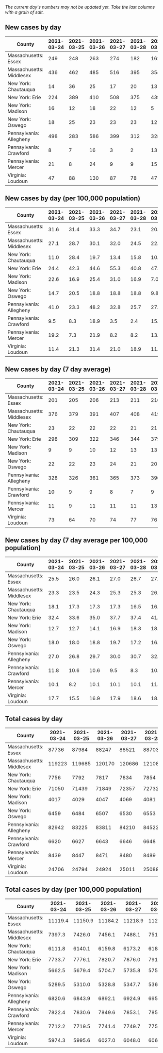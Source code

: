 _The current day's numbers may not be updated yet. Take the last columns with a grain of salt._
## New cases by day

| County | 2021-03-24 | 2021-03-25 | 2021-03-26 | 2021-03-27 | 2021-03-28 | 2021-03-29 | 2021-03-30 |
| --- | --- | --- | --- | --- | --- | --- | --- |
| Massachusetts: Essex | 249 | 248 | 263 | 274 | 182 | 162 |  |
| Massachusetts: Middlesex | 436 | 462 | 485 | 516 | 395 | 354 |  |
| New York: Chautauqua | 14 | 36 | 25 | 17 | 20 | 13 |  |
| New York: Erie | 224 | 389 | 410 | 508 | 375 | 439 |  |
| New York: Madison | 16 | 12 | 18 | 22 | 12 | 5 |  |
| New York: Oswego | 18 | 25 | 23 | 23 | 23 | 12 |  |
| Pennsylvania: Allegheny | 498 | 283 | 586 | 399 | 312 | 328 |  |
| Pennsylvania: Crawford | 8 | 7 | 16 | 3 | 2 | 13 |  |
| Pennsylvania: Mercer | 21 | 8 | 24 | 9 | 9 | 15 |  |
| Virginia: Loudoun | 47 | 88 | 130 | 87 | 78 | 47 |  |

## New cases by day (per 100,000 population)

| County | 2021-03-24 | 2021-03-25 | 2021-03-26 | 2021-03-27 | 2021-03-28 | 2021-03-29 | 2021-03-30 |
| --- | --- | --- | --- | --- | --- | --- | --- |
| Massachusetts: Essex | 31.6 | 31.4 | 33.3 | 34.7 | 23.1 | 20.5 |  |
| Massachusetts: Middlesex | 27.1 | 28.7 | 30.1 | 32.0 | 24.5 | 22.0 |  |
| New York: Chautauqua | 11.0 | 28.4 | 19.7 | 13.4 | 15.8 | 10.2 |  |
| New York: Erie | 24.4 | 42.3 | 44.6 | 55.3 | 40.8 | 47.8 |  |
| New York: Madison | 22.6 | 16.9 | 25.4 | 31.0 | 16.9 | 7.0 |  |
| New York: Oswego | 14.7 | 20.5 | 18.8 | 18.8 | 18.8 | 9.8 |  |
| Pennsylvania: Allegheny | 41.0 | 23.3 | 48.2 | 32.8 | 25.7 | 27.0 |  |
| Pennsylvania: Crawford | 9.5 | 8.3 | 18.9 | 3.5 | 2.4 | 15.4 |  |
| Pennsylvania: Mercer | 19.2 | 7.3 | 21.9 | 8.2 | 8.2 | 13.7 |  |
| Virginia: Loudoun | 11.4 | 21.3 | 31.4 | 21.0 | 18.9 | 11.4 |  |

## New cases by day (7 day average)

| County | 2021-03-24 | 2021-03-25 | 2021-03-26 | 2021-03-27 | 2021-03-28 | 2021-03-29 | 2021-03-30 |
| --- | --- | --- | --- | --- | --- | --- | --- |
| Massachusetts: Essex | 201 | 205 | 206 | 213 | 211 | 216 |  |
| Massachusetts: Middlesex | 376 | 379 | 391 | 407 | 408 | 419 |  |
| New York: Chautauqua | 23 | 22 | 22 | 22 | 21 | 21 |  |
| New York: Erie | 298 | 309 | 322 | 346 | 344 | 379 |  |
| New York: Madison | 9 | 9 | 10 | 12 | 13 | 13 |  |
| New York: Oswego | 22 | 22 | 23 | 24 | 21 | 20 |  |
| Pennsylvania: Allegheny | 328 | 326 | 361 | 365 | 373 | 396 |  |
| Pennsylvania: Crawford | 10 | 9 | 9 | 8 | 7 | 9 |  |
| Pennsylvania: Mercer | 11 | 9 | 11 | 11 | 11 | 13 |  |
| Virginia: Loudoun | 73 | 64 | 70 | 74 | 77 | 76 |  |

## New cases by day (7 day average per 100,000 population)

| County | 2021-03-24 | 2021-03-25 | 2021-03-26 | 2021-03-27 | 2021-03-28 | 2021-03-29 | 2021-03-30 |
| --- | --- | --- | --- | --- | --- | --- | --- |
| Massachusetts: Essex | 25.5 | 26.0 | 26.1 | 27.0 | 26.7 | 27.4 |  |
| Massachusetts: Middlesex | 23.3 | 23.5 | 24.3 | 25.3 | 25.3 | 26.0 |  |
| New York: Chautauqua | 18.1 | 17.3 | 17.3 | 17.3 | 16.5 | 16.5 |  |
| New York: Erie | 32.4 | 33.6 | 35.0 | 37.7 | 37.4 | 41.3 |  |
| New York: Madison | 12.7 | 12.7 | 14.1 | 16.9 | 18.3 | 18.3 |  |
| New York: Oswego | 18.0 | 18.0 | 18.8 | 19.7 | 17.2 | 16.4 |  |
| Pennsylvania: Allegheny | 27.0 | 26.8 | 29.7 | 30.0 | 30.7 | 32.6 |  |
| Pennsylvania: Crawford | 11.8 | 10.6 | 10.6 | 9.5 | 8.3 | 10.6 |  |
| Pennsylvania: Mercer | 10.1 | 8.2 | 10.1 | 10.1 | 10.1 | 11.9 |  |
| Virginia: Loudoun | 17.7 | 15.5 | 16.9 | 17.9 | 18.6 | 18.4 |  |

## Total cases by day

| County | 2021-03-24 | 2021-03-25 | 2021-03-26 | 2021-03-27 | 2021-03-28 | 2021-03-29 | 2021-03-30 |
| --- | --- | --- | --- | --- | --- | --- | --- |
| Massachusetts: Essex | 87736 | 87984 | 88247 | 88521 | 88703 | 88865 |  |
| Massachusetts: Middlesex | 119223 | 119685 | 120170 | 120686 | 121081 | 121435 |  |
| New York: Chautauqua | 7756 | 7792 | 7817 | 7834 | 7854 | 7867 |  |
| New York: Erie | 71050 | 71439 | 71849 | 72357 | 72732 | 73171 |  |
| New York: Madison | 4017 | 4029 | 4047 | 4069 | 4081 | 4086 |  |
| New York: Oswego | 6459 | 6484 | 6507 | 6530 | 6553 | 6565 |  |
| Pennsylvania: Allegheny | 82942 | 83225 | 83811 | 84210 | 84522 | 84850 |  |
| Pennsylvania: Crawford | 6620 | 6627 | 6643 | 6646 | 6648 | 6661 |  |
| Pennsylvania: Mercer | 8439 | 8447 | 8471 | 8480 | 8489 | 8504 |  |
| Virginia: Loudoun | 24706 | 24794 | 24924 | 25011 | 25089 | 25136 |  |

## Total cases by day (per 100,000 population)

| County | 2021-03-24 | 2021-03-25 | 2021-03-26 | 2021-03-27 | 2021-03-28 | 2021-03-29 | 2021-03-30 |
| --- | --- | --- | --- | --- | --- | --- | --- |
| Massachusetts: Essex | 11119.4 | 11150.9 | 11184.2 | 11218.9 | 11242.0 | 11262.5 |  |
| Massachusetts: Middlesex | 7397.3 | 7426.0 | 7456.1 | 7488.1 | 7512.6 | 7534.6 |  |
| New York: Chautauqua | 6111.8 | 6140.1 | 6159.8 | 6173.2 | 6189.0 | 6199.2 |  |
| New York: Erie | 7733.7 | 7776.1 | 7820.7 | 7876.0 | 7916.8 | 7964.6 |  |
| New York: Madison | 5662.5 | 5679.4 | 5704.7 | 5735.8 | 5752.7 | 5759.7 |  |
| New York: Oswego | 5289.5 | 5310.0 | 5328.8 | 5347.7 | 5366.5 | 5376.3 |  |
| Pennsylvania: Allegheny | 6820.6 | 6843.9 | 6892.1 | 6924.9 | 6950.6 | 6977.5 |  |
| Pennsylvania: Crawford | 7822.4 | 7830.6 | 7849.6 | 7853.1 | 7855.5 | 7870.8 |  |
| Pennsylvania: Mercer | 7712.2 | 7719.5 | 7741.4 | 7749.7 | 7757.9 | 7771.6 |  |
| Virginia: Loudoun | 5974.3 | 5995.6 | 6027.0 | 6048.0 | 6066.9 | 6078.3 |  |
